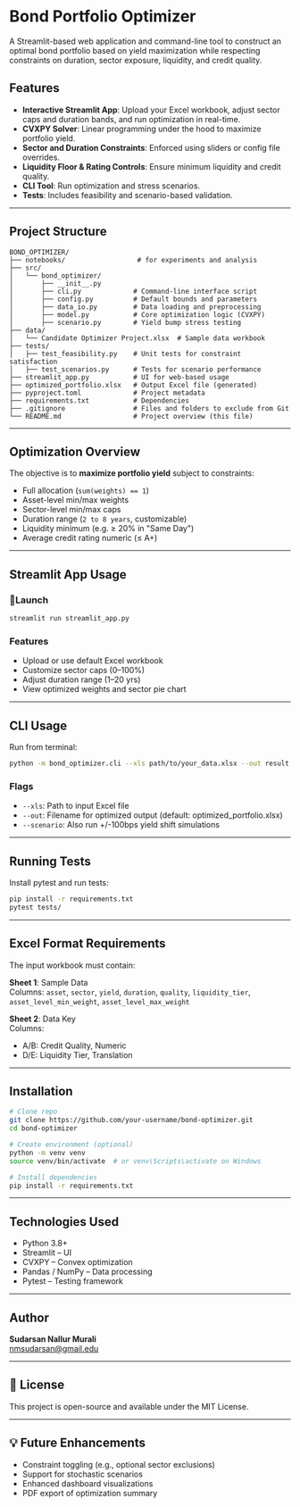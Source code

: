 
# Bond Portfolio Optimizer

A Streamlit-based web application and command-line tool to construct an optimal bond portfolio based on yield maximization while respecting constraints on duration, sector exposure, liquidity, and credit quality.

##  Features

- **Interactive Streamlit App**: Upload your Excel workbook, adjust sector caps and duration bands, and run optimization in real-time.
- **CVXPY Solver**: Linear programming under the hood to maximize portfolio yield.
- **Sector and Duration Constraints**: Enforced using sliders or config file overrides.
- **Liquidity Floor & Rating Controls**: Ensure minimum liquidity and credit quality.
- **CLI Tool**: Run optimization and stress scenarios.
- **Tests**: Includes feasibility and scenario-based validation.

---

##  Project Structure

```
BOND_OPTIMIZER/
├── notebooks/                  # for experiments and analysis
├── src/
│   └── bond_optimizer/
│       ├── __init__.py
│       ├── cli.py             # Command-line interface script
│       ├── config.py          # Default bounds and parameters
│       ├── data_io.py         # Data loading and preprocessing
│       ├── model.py           # Core optimization logic (CVXPY)
│       ├── scenario.py        # Yield bump stress testing
├── data/
│   └── Candidate Optimizer Project.xlsx  # Sample data workbook
├── tests/
│   ├── test_feasibility.py    # Unit tests for constraint satisfaction
│   ├── test_scenarios.py      # Tests for scenario performance
├── streamlit_app.py           # UI for web-based usage
├── optimized_portfolio.xlsx   # Output Excel file (generated)
├── pyproject.toml             # Project metadata
├── requirements.txt           # Dependencies
├── .gitignore                 # Files and folders to exclude from Git
└── README.md                  # Project overview (this file)
```

---

##  Optimization Overview

The objective is to **maximize portfolio yield** subject to constraints:

- Full allocation (`sum(weights) == 1`)
- Asset-level min/max weights
- Sector-level min/max caps
- Duration range (`2 to 8 years`, customizable)
- Liquidity minimum (e.g. ≥ 20% in "Same Day")
- Average credit rating numeric (≤ A+)

---

##  Streamlit App Usage

### 🔧Launch

```bash
streamlit run streamlit_app.py
```

###  Features

- Upload or use default Excel workbook
- Customize sector caps (0–100%)
- Adjust duration range (1–20 yrs)
- View optimized weights and sector pie chart

---

##  CLI Usage

Run from terminal:

```bash
python -m bond_optimizer.cli --xls path/to/your_data.xlsx --out result.xlsx --scenario
```

### Flags

- `--xls`: Path to input Excel file
- `--out`: Filename for optimized output (default: optimized_portfolio.xlsx)
- `--scenario`: Also run +/-100bps yield shift simulations

---

##  Running Tests

Install pytest and run tests:

```bash
pip install -r requirements.txt
pytest tests/
```

---

##  Excel Format Requirements

The input workbook must contain:

**Sheet 1**: Sample Data  
Columns: `asset`, `sector`, `yield`, `duration`, `quality`, `liquidity_tier`, `asset_level_min_weight`, `asset_level_max_weight`

**Sheet 2**: Data Key  
Columns:  
- A/B: Credit Quality, Numeric  
- D/E: Liquidity Tier, Translation  

---

##  Installation

```bash
# Clone repo
git clone https://github.com/your-username/bond-optimizer.git
cd bond-optimizer

# Create environment (optional)
python -m venv venv
source venv/bin/activate  # or venv\Scripts\activate on Windows

# Install dependencies
pip install -r requirements.txt
```

---

##  Technologies Used

- Python 3.8+
- Streamlit – UI
- CVXPY – Convex optimization
- Pandas / NumPy – Data processing
- Pytest – Testing framework

---

##  Author

**Sudarsan Nallur Murali**  
 nmsudarsan@gmail.edu

---

## 📜 License

This project is open-source and available under the MIT License.

---

## 💡 Future Enhancements

- Constraint toggling (e.g., optional sector exclusions)
- Support for stochastic scenarios
- Enhanced dashboard visualizations
- PDF export of optimization summary
